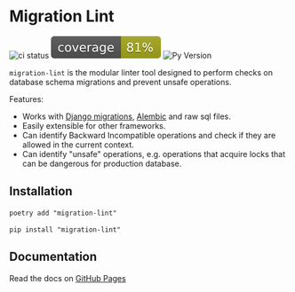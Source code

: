 # Migration Lint

![ci status](https://github.com/pandadoc/migration-lint/actions/workflows/ci.yml/badge.svg)
![Coverage](https://raw.githubusercontent.com/pandadoc/migration-lint/coverage-badge/coverage.svg)
![Py Version](https://img.shields.io/pypi/pyversions/migration-lint.svg)

`migration-lint` is the modular linter tool designed
to perform checks on database schema migrations
and prevent unsafe operations.

Features:

- Works with [Django migrations](https://docs.djangoproject.com/en/5.1/topics/migrations/),
  [Alembic](https://alembic.sqlalchemy.org/en/latest/) and raw sql files.
- Easily extensible for other frameworks.
- Can identify Backward Incompatible operations
  and check if they are allowed in the current context.
- Can identify "unsafe" operations, e.g. operations that acquire locks
  that can be dangerous for production database.

## Installation

```shell linenums="0"
poetry add "migration-lint"
```

```shell linenums="0"
pip install "migration-lint"
```

## Documentation

Read the docs on [GitHub Pages](https://pandadoc.github.io/migration-lint/)